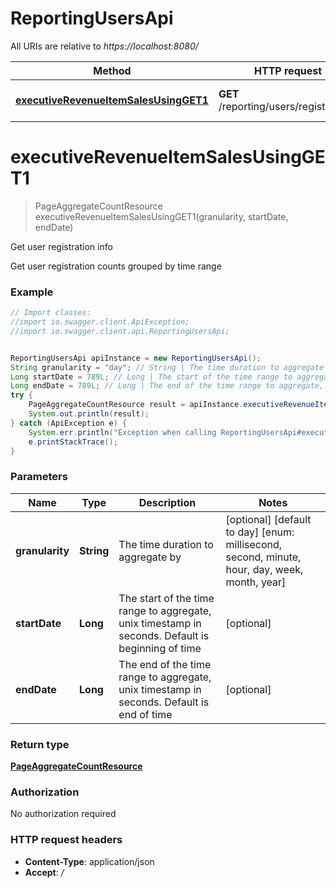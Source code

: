 # ReportingUsersApi

All URIs are relative to *https://localhost:8080/*

Method | HTTP request | Description
------------- | ------------- | -------------
[**executiveRevenueItemSalesUsingGET1**](ReportingUsersApi.md#executiveRevenueItemSalesUsingGET1) | **GET** /reporting/users/registrations | Get user registration info


<a name="executiveRevenueItemSalesUsingGET1"></a>
# **executiveRevenueItemSalesUsingGET1**
> PageAggregateCountResource executiveRevenueItemSalesUsingGET1(granularity, startDate, endDate)

Get user registration info

Get user registration counts grouped by time range

### Example
```java
// Import classes:
//import io.swagger.client.ApiException;
//import io.swagger.client.api.ReportingUsersApi;


ReportingUsersApi apiInstance = new ReportingUsersApi();
String granularity = "day"; // String | The time duration to aggregate by
Long startDate = 789L; // Long | The start of the time range to aggregate, unix timestamp in seconds. Default is beginning of time
Long endDate = 789L; // Long | The end of the time range to aggregate, unix timestamp in seconds. Default is end of time
try {
    PageAggregateCountResource result = apiInstance.executiveRevenueItemSalesUsingGET1(granularity, startDate, endDate);
    System.out.println(result);
} catch (ApiException e) {
    System.err.println("Exception when calling ReportingUsersApi#executiveRevenueItemSalesUsingGET1");
    e.printStackTrace();
}
```

### Parameters

Name | Type | Description  | Notes
------------- | ------------- | ------------- | -------------
 **granularity** | **String**| The time duration to aggregate by | [optional] [default to day] [enum: millisecond, second, minute, hour, day, week, month, year]
 **startDate** | **Long**| The start of the time range to aggregate, unix timestamp in seconds. Default is beginning of time | [optional]
 **endDate** | **Long**| The end of the time range to aggregate, unix timestamp in seconds. Default is end of time | [optional]

### Return type

[**PageAggregateCountResource**](PageAggregateCountResource.md)

### Authorization

No authorization required

### HTTP request headers

 - **Content-Type**: application/json
 - **Accept**: *_/_*

